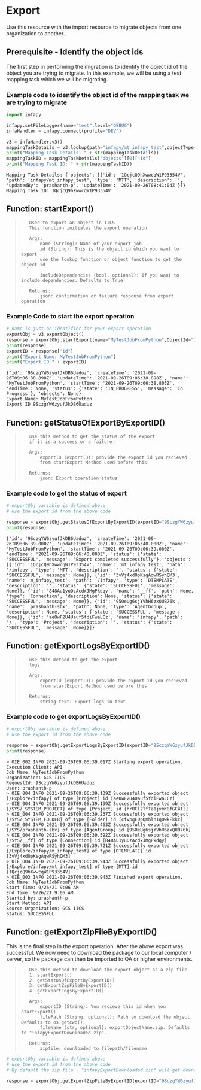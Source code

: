 # Export

Use this resource with the import resource to migrate objects from one organization to another.

## Prerequisite - Identify the object ids

The first step in performing the migration is to identify the object id of the object you are trying to migrate. In this example, we will be using a test mapping task which we will be migrating.

### Example code to identify the object id of the mapping task we are trying to migrate


```python
import infapy

infapy.setFileLogger(name="test",level="DEBUG")
infaHandler = infapy.connect(profile="DEV")

v3 = infaHandler.v3()
mappingTaskDetails = v3.lookup(path="infapy/mt_infapy_test",objectType="MTT")
print("Mapping Task Details: " + str(mappingTaskDetails))
mappingTaskID = mappingTaskDetails["objects"][0]["id"]
print("Mapping Task ID: " + str(mappingTaskID))

```

    Mapping Task Details: {'objects': [{'id': '1QcjcQ9hXwwcqW1P93354V', 'path': 'infapy/mt_infapy_test', 'type': 'MTT', 'description': '', 'updatedBy': 'prashanth-p', 'updateTime': '2021-09-26T08:41:04Z'}]}
    Mapping Task ID: 1QcjcQ9hXwwcqW1P93354V
    

## Function: startExport()

>        Used to export an object in IICS
>        This function initiates the export operation
>
>        Args:
>            name (String): Name of your export job
>            id (String): This is the object id which you want to export
>            use the lookup function or object function to get the object id
>
>            includeDependencies (bool, optional): If you want to include dependencies. Defaults to True.
>
>        Returns:
>            json: confirmation or failure response from export operation

### Example Code to start the export operation


```python
# name is just an identifier for your export operation
exportObj = v3.exportObject()
response = exportObj.startExport(name="MyTestJobFromPython",ObjectId="1QcjcQ9hXwwcqW1P93354V")
print(response)
exportID = response["id"]
print("Export Name: MyTestJobFromPython")
print("Export ID " + exportID)
```

    {'id': '9SczgYW6zyufJkDB6Uaduz', 'createTime': '2021-09-26T09:06:38.898Z', 'updateTime': '2021-09-26T09:06:38.898Z', 'name': 'MyTestJobFromPython', 'startTime': '2021-09-26T09:06:38.803Z', 'endTime': None, 'status': {'state': 'IN_PROGRESS', 'message': 'In Progress'}, 'objects': None}
    Export Name: MyTestJobFromPython
    Export ID 9SczgYW6zyufJkDB6Uaduz
    

## Function: getStatusOfExportByExportID()

>        use this method to get the status of the export
>        if it is a success or a failure
>
>        Args:
>            exportID (exportID): provide the export id you recieved
>            from startExport Method used before this
>
>        Returns:
>            json: Export operation status

### Example code to get the status of export


```python
# exportObj variable is defined above
# use the export id from the above code

response = exportObj.getStatusOfExportByExportID(exportID="9SczgYW6zyufJkDB6Uaduz")
print(response)
```

    {'id': '9SczgYW6zyufJkDB6Uaduz', 'createTime': '2021-09-26T09:06:39.000Z', 'updateTime': '2021-09-26T09:06:40.000Z', 'name': 'MyTestJobFromPython', 'startTime': '2021-09-26T09:06:39.000Z', 'endTime': '2021-09-26T09:06:40.000Z', 'status': {'state': 'SUCCESSFUL', 'message': 'Export completed successfully'}, 'objects': [{'id': '1QcjcQ9hXwwcqW1P93354V', 'name': 'mt_infapy_test', 'path': '/infapy', 'type': 'MTT', 'description': '', 'status': {'state': 'SUCCESSFUL', 'message': None}}, {'id': '3vVj4xdOpKsgAqwRSyhQM3', 'name': 'm_infapy_test', 'path': '/infapy', 'type': 'DTEMPLATE', 'description': '', 'status': {'state': 'SUCCESSFUL', 'message': None}}, {'id': '848Au1yuOzAcdxJMgPkdqy', 'name': '__ff', 'path': None, 'type': 'Connection', 'description': None, 'status': {'state': 'SUCCESSFUL', 'message': None}}, {'id': '95OeUg6sjYVhH6zxQUB76k', 'name': 'prashanth-sbx', 'path': None, 'type': 'AgentGroup', 'description': None, 'status': {'state': 'SUCCESSFUL', 'message': None}}, {'id': 'aeOwF2U4Uauf5fdiFwaLCz', 'name': 'infapy', 'path': '/', 'type': 'Project', 'description': '', 'status': {'state': 'SUCCESSFUL', 'message': None}}]}
    

## Function: getExportLogsByExportID()

>        use this method to get the export
>        logs
>
>        Args:
>            exportID (exportID): provide the export id you recieved
>            from startExport Method used before this
>
>        Returns:
>            string text: Export logs in text

### Example code to get exportLogsByExportID()


```python
# exportObj variable is defined above
# use the export id from the above code

response = exportObj.getExportLogsByExportID(exportID="9SczgYW6zyufJkDB6Uaduz")
print(response)
```

    > OIE_002 INFO 2021-09-26T09:06:39.017Z Starting export operation.
    Execution Client: API
    Job Name: MyTestJobFromPython
    Organization: GCS IICS
    RequestId: 9SczgYW6zyufJkDB6Uaduz
    User: prashanth-p
    > OIE_004 INFO 2021-09-26T09:06:39.139Z Successfully exported object [/Explore/infapy] of type [Project] id [aeOwF2U4Uauf5fdiFwaLCz]
    > OIE_004 INFO 2021-09-26T09:06:39.139Z Successfully exported object [/SYS/_SYSTEM_PROJECT] of type [Project] id [hrRCl2TfTa1jvmKBfGC4Il]
    > OIE_004 INFO 2021-09-26T09:06:39.237Z Successfully exported object [/SYS/_SYSTEM_FOLDER] of type [Folder] id [cfvpgEOpQmhlh1qOwkFkkc]
    > OIE_004 INFO 2021-09-26T09:06:39.463Z Successfully exported object [/SYS/prashanth-sbx] of type [AgentGroup] id [95OeUg6sjYVhH6zxQUB76k]
    > OIE_004 INFO 2021-09-26T09:06:39.592Z Successfully exported object [/SYS/__ff] of type [Connection] id [848Au1yuOzAcdxJMgPkdqy]
    > OIE_004 INFO 2021-09-26T09:06:39.721Z Successfully exported object [/Explore/infapy/m_infapy_test] of type [DTEMPLATE] id [3vVj4xdOpKsgAqwRSyhQM3]
    > OIE_004 INFO 2021-09-26T09:06:39.943Z Successfully exported object [/Explore/infapy/mt_infapy_test] of type [MTT] id [1QcjcQ9hXwwcqW1P93354V]
    > OIE_003 INFO 2021-09-26T09:06:39.943Z Finished export operation.
    Job Name: MyTestJobFromPython
    Start Time: 9/26/21 9:06 AM
    End Time: 9/26/21 9:06 AM
    Started by: prashanth-p
    Start Method: API
    Source Organization: GCS IICS
    Status: SUCCESSFUL
    
    

## Function: getExportZipFileByExportID()

This is the final step in the export operation. After the above export was successful. We now need to download the package to our local computer / server, so the package can then be imported to QA or higher environments.

>        Use this method to download the export object as a zip file
>        1. startExport()
>        2. getStatusOfExportByExportID()
>        3. getExportZipFileByExportID()
>        4. getExportLogsByExportID()
>
>        Args:
>            exportID (String): You recieve this id when you startExport()
>            filePath (String, optional): Path to download the object. Defaults to os.getcwd().
>            fileName (str, optional): exportObjectName.zip. Defaults to "infapyExportDownloaded.zip".
>
>        Returns:
>            zipfile: downloaded to filepath/filename


```python
# exportObj variable is defined above
# use the export id from the above code
# By default the zip file - "infapyExportDownloaded.zip" will get downloaded to your current working directory

response = exportObj.getExportZipFileByExportID(exportID="9SczgYW6zyufJkDB6Uaduz")
```
